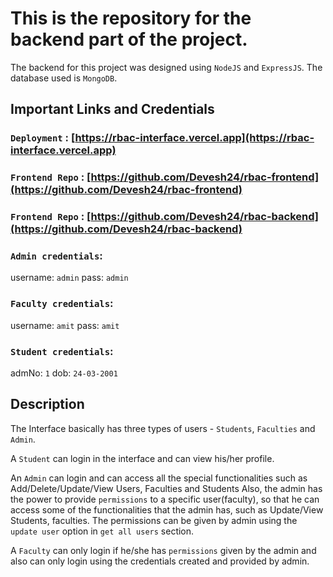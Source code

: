 # This is the repository for the backend part of the project.

The backend for this project was designed using `NodeJS` and `ExpressJS`.
The database used is `MongoDB`.

## Important Links and Credentials

### `Deployment` : [https://rbac-interface.vercel.app](https://rbac-interface.vercel.app)

### `Frontend Repo` : [https://github.com/Devesh24/rbac-frontend](https://github.com/Devesh24/rbac-frontend)

### `Frontend Repo` : [https://github.com/Devesh24/rbac-backend](https://github.com/Devesh24/rbac-backend)

### `Admin credentials`:
username: `admin` 
pass: `admin`

### `Faculty credentials`:
username: `amit` 
pass: `amit`

### `Student credentials`:
admNo: `1` 
dob: `24-03-2001`


## Description

The Interface basically has three types of users - `Students`, `Faculties` and `Admin`.

A `Student` can login in the interface and can view his/her profile.

An `Admin` can login and can access all the special functionalities such as Add/Delete/Update/View Users, Faculties and Students
Also, the admin has the power to provide `permissions` to a specific user(faculty), so that he can access some of the functionalities that the admin has, such as Update/View Students, faculties.
The permissions can be given by admin using the `update user` option in `get all users` section.

A `Faculty` can only login if he/she has `permissions` given by the admin and also can only login using the credentials created and provided by admin.

